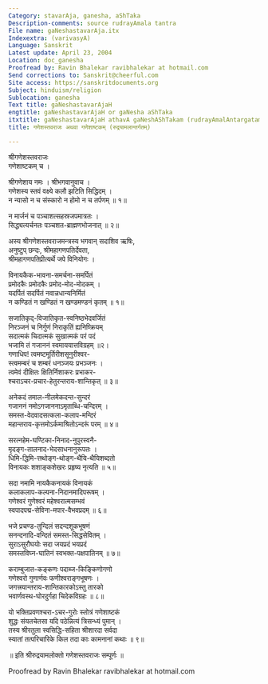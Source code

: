 ```yaml
---
Category: stavarAja, ganesha, aShTaka
Description-comments: source rudrayAmala tantra
File name: gaNeshastavarAja.itx
Indexextra: (varivasyA)
Language: Sanskrit
Latest update: April 23, 2004
Location: doc_ganesha
Proofread by: Ravin Bhalekar ravibhalekar at hotmail.com
Send corrections to: Sanskrit@cheerful.com
Site access: https://sanskritdocuments.org
Subject: hinduism/religion
Sublocation: ganesha
Text title: gaNeshastavarAjaH
engtitle: gaNeshastavarAjaH or gaNesha aShTaka
itxtitle: gaNeshastavarAjaH athavA gaNeshAShTakam (rudrayAmalAntargatam)
title: गणेशस्तवराजः अथवा गणेशाष्टकम् (रुद्रयामलान्तर्गतम्)

---
```

  
 श्रीगणेशस्तवराजः   
गणेशाष्टकम् च ।  
  
श्रीगणेशाय नमः । श्रीभगवानुवाच ।  
गणेशस्य स्तवं वक्ष्ये कलौ झटिति सिद्धिदम् ।  
न न्यासो न च संस्कारो न होमो न च तर्पणम् ॥ १॥  
  
न मार्जनं च पञ्चाशत्सहस्रजपमात्रतः ।  
सिद्ध्यत्यर्चनतः पञ्चशत-ब्राह्मणभोजनात् ॥ २॥  
  
अस्य श्रीगणेशस्तवराजमन्त्रस्य भगवान् सदाशिव ऋषिः,  
अनुष्टुप् छन्दः, श्रीमहागणपतिर्देवता,  
श्रीमहागणपतिप्रीत्यर्थे जपे विनियोगः ।  
  
विनायकैक-भावना-समर्चना-समर्पितं  
प्रमोदकैः प्रमोदकैः प्रमोद-मोद-मोदकम् ।  
यदर्पितं सदर्पितं नवान्नधान्यनिर्मितं  
न कण्डितं न खण्डितं न खण्डमण्डनं कृतम् ॥ १॥  
  
सजातिकृद्-विजातिकृत-स्वनिष्ठभेदवर्जितं  
निरञ्जनं च निर्गुणं निराकृतिं ह्यनिष्क्रियम्  
सदात्मकं चिदात्मकं सुखात्मकं परं पदं  
भजामि तं गजाननं स्वमाययात्तविग्रहम् ॥२।  
गणाधिप! त्वमष्टमूर्तिरीशसूनुरीश्वर-  
स्त्वमम्बरं च शम्बरं धनञ्जयः प्रभञ्जनः ।  
त्वमेवं दीक्षितः क्षितिर्निशाकरः प्रभाकर-  
श्चराऽचर-प्रचार-हेतुरन्तराय-शान्तिकृत् ॥ ३॥  
  
अनेकदं तमाल-नीलमेकदन्त-सुन्दरं  
गजाननं नमोऽगजाननाऽमृताब्धि-चन्दिरम् ।  
समस्त-वेदवादसत्कला-कलाप-मन्दिरं  
महान्तराय-कृत्तमोऽर्कमाश्रितोऽन्दरूं परम् ॥ ४॥  
  
सरत्नहेम-घण्टिका-निनाद-नुपुरस्वनै-  
मृदङ्ग-तालनाद-भेदसाधनानुरूपतः ।  
धिमि-द्धिमि-त्तथोङ्ग-थोङ्ग-थैयि-थैयिशब्दतो  
विनायकः शशाङ्कशेखरः प्रहृष्य नृत्यति ॥ ५॥  
  
सदा नमामि नायकैकनायकं विनायकं  
कलाकलाप-कल्पना-निदानमादिपरूषम् ।  
गणेश्वरं गुणेश्वरं महेश्वरात्मसम्भवं  
स्वपादपद्म-सेविना-मपार-वैभवप्रदम् ॥ ६॥  
  
भजे प्रचण्ड-तुन्दिलं सदन्दशूकभूषणं  
सनन्दनादि-वन्दितं समस्त-सिद्धसेवितम् ।  
सुराऽसुरौघयोः सदा जयप्रदं भयप्रदं  
समस्तविघ्न-घातिनं स्वभक्त-पक्षपातिनम् ॥ ७॥  
  
कराम्बुजात-कङ्कणः पदाब्ज-किङ्किणोगणो  
गणेश्वरो गुणार्णवः फणीश्वराङ्गभूषणः ।  
जगत्त्रयान्तराय-शान्तिकारकोऽस्तु तारको  
भवार्णवस्थ-घोरदुर्गहा चिदेकविग्रहः ॥ ८॥  
  
यो भक्तिप्रवणश्चरा-ऽचर-गुरोः स्तोत्रं गणेशाष्टकं  
शुद्धः संयतचेतसा यदि पठेन्नित्यं त्रिसन्ध्यं पुमान् ।  
तस्य श्रीरतुला स्वसिद्धि-सहिता श्रीशारदा सर्वदा  
स्यातां तत्परिचारिके किल तदा काः कामनानां कथाः ॥ ९॥  
  
॥ इति श्रीरुद्रयामलोक्तो गणेशस्तवराजः सम्पूर्णः ॥  
  
  
Proofread by Ravin Bhalekar ravibhalekar at hotmail.com  
  
